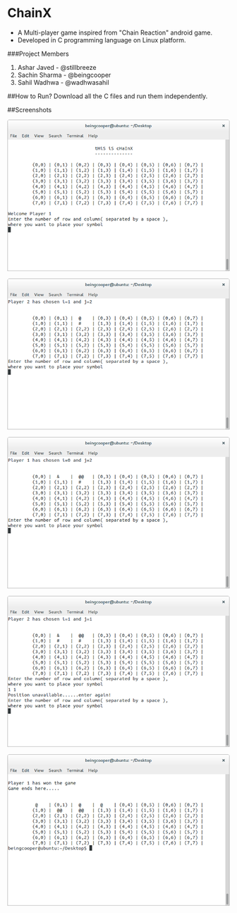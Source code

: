# ChainX

* A Multi-player game inspired from "Chain Reaction" android game.
* Developed in C programming language on Linux platform.


###Project Members
1. Ashar Javed - @stillbreeze
2. Sachin Sharma - @beingcooper
3. Sahil Wadhwa - @wadhwasahil

##How to Run?
Download all the C files and run them independently.

##Screenshots

![Image1](https://github.com/beingcooper/chainX/blob/master/images/sc1.png)

![Image2](https://github.com/beingcooper/chainX/blob/master/images/sc2.png)

![Image3](https://github.com/beingcooper/chainX/blob/master/images/sc3.png)

![Image4](https://github.com/beingcooper/chainX/blob/master/images/sc4.png)

![Image5](https://github.com/beingcooper/chainX/blob/master/images/sc5.png)